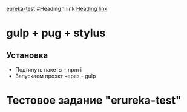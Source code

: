 [eureka-test](http://AlexandrKarpovich.github.io/eureka-test/dist")
#Heading 1 link [Heading link](https://github.com/pandao/editor.md "Heading link")


# gulp + pug + stylus

## Установка
* Подтянуть пакеты  -   npm i
* Запускаем проэкт через  -  gulp


# Тестовое задание "erureka-test"
